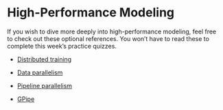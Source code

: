 # High-Performance Modeling

If you wish to dive more deeply into  high-performance modeling, feel free to check out these optional references. You won’t have to read these to complete this week’s practice quizzes.

* [Distributed training](https://www.tensorflow.org/guide/distributed_training)

* [Data parallelism](https://arxiv.org/abs/1806.03377)

* [Pipeline parallelism](https://ai.googleblog.com/2019/03/introducing-gpipe-open-source-library.html)

* [GPipe](https://arxiv.org/abs/1811.06965)

